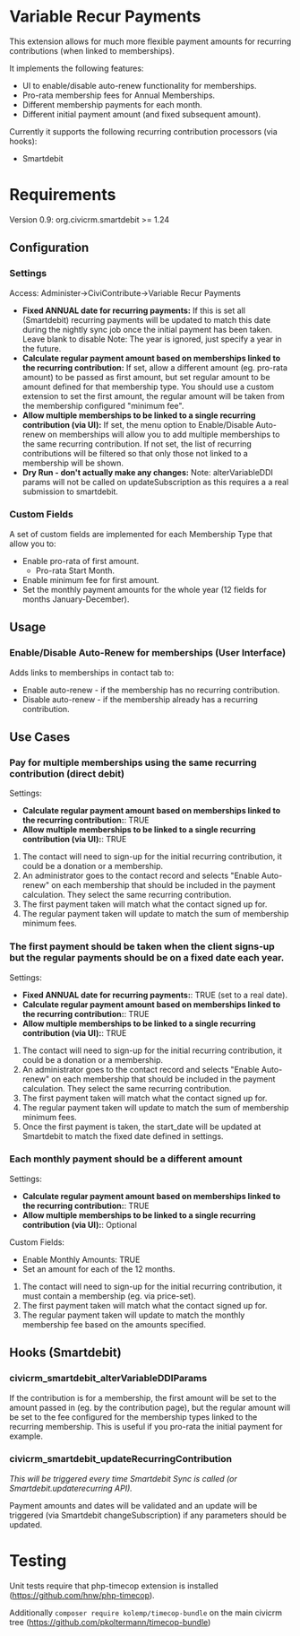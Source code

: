 # Variable Recur Payments

This extension allows for much more flexible payment amounts for recurring contributions (when linked to memberships).

It implements the following features:
* UI to enable/disable auto-renew functionality for memberships.
* Pro-rata membership fees for Annual Memberships.
* Different membership payments for each month.
* Different initial payment amount (and fixed subsequent amount).

Currently it supports the following recurring contribution processors (via hooks):
* Smartdebit

# Requirements
Version 0.9: org.civicrm.smartdebit >= 1.24


## Configuration
### Settings
Access: Administer->CiviContribute->Variable Recur Payments

* **Fixed ANNUAL date for recurring payments:**
If this is set all (Smartdebit) recurring payments will be updated to match this date during the nightly sync job once the initial payment has been taken.
Leave blank to disable
Note: The year is ignored, just specify a year in the future.
* **Calculate regular payment amount based on memberships linked to the recurring contribution:**
If set, allow a different amount (eg. pro-rata amount) to be passed as first amount, but set regular amount to be amount defined for that membership type. You should use a custom extension to set the first amount, the regular amount will be taken from the membership configured "minimum fee".
* **Allow multiple memberships to be linked to a single recurring contribution (via UI):**
If set, the menu option to Enable/Disable Auto-renew on memberships will allow you to add multiple memberships to the same recurring contribution. If not set, the list of recurring contributions will be filtered so that only those not linked to a membership will be shown.
* **Dry Run - don't actually make any changes:**
Note: alterVariableDDI params will not be called on updateSubscription as this requires a a real submission to smartdebit.

### Custom Fields
A set of custom fields are implemented for each Membership Type that allow you to:
* Enable pro-rata of first amount.
  * Pro-rata Start Month.
* Enable minimum fee for first amount.
* Set the monthly payment amounts for the whole year (12 fields for months January-December).

## Usage
### Enable/Disable Auto-Renew for memberships (User Interface)
Adds links to memberships in contact tab to:

* Enable auto-renew - if the membership has no recurring contribution.
* Disable auto-renew - if the membership already has a recurring contribution.

## Use Cases
### Pay for multiple memberships using the same recurring contribution (direct debit)
Settings:
* **Calculate regular payment amount based on memberships linked to the recurring contribution:**: TRUE
* **Allow multiple memberships to be linked to a single recurring contribution (via UI):**: TRUE

1. The contact will need to sign-up for the initial recurring contribution, it could be a donation or a membership.
1. An administrator goes to the contact record and selects "Enable Auto-renew" on each membership that should be included in the payment calculation.  They select the same recurring contribution.
1. The first payment taken will match what the contact signed up for.
1. The regular payment taken will update to match the sum of membership minimum fees.

### The first payment should be taken when the client signs-up but the regular payments should be on a fixed date each year.
Settings:
* **Fixed ANNUAL date for recurring payments:**: TRUE (set to a real date).
* **Calculate regular payment amount based on memberships linked to the recurring contribution:**: TRUE
* **Allow multiple memberships to be linked to a single recurring contribution (via UI):**: TRUE

1. The contact will need to sign-up for the initial recurring contribution, it could be a donation or a membership.
1. An administrator goes to the contact record and selects "Enable Auto-renew" on each membership that should be included in the payment calculation.  They select the same recurring contribution.
1. The first payment taken will match what the contact signed up for.
1. The regular payment taken will update to match the sum of membership minimum fees.
1. Once the first payment is taken, the start_date will be updated at Smartdebit to match the fixed date defined in settings.

### Each monthly payment should be a different amount
Settings:
* **Calculate regular payment amount based on memberships linked to the recurring contribution:**: TRUE
* **Allow multiple memberships to be linked to a single recurring contribution (via UI):**: Optional

Custom Fields:
* Enable Monthly Amounts: TRUE
* Set an amount for each of the 12 months.

1. The contact will need to sign-up for the initial recurring contribution, it must contain a membership (eg. via price-set).
1. The first payment taken will match what the contact signed up for.
1. The regular payment taken will update to match the monthly membership fee based on the amounts specified.

## Hooks (Smartdebit)

### civicrm_smartdebit_alterVariableDDIParams

If the contribution is for a membership, the first amount will be set to the amount passed in 
(eg. by the contribution page), but the regular amount will be set to the fee configured for 
the membership types linked to the recurring membership.  This is useful if you pro-rata the initial payment for example.


### civicrm_smartdebit_updateRecurringContribution
_This will be triggered every time Smartdebit Sync is called (or Smartdebit.updaterecurring API)._

Payment amounts and dates will be validated and an update will be triggered (via Smartdebit changeSubscription) if any parameters should be updated.

# Testing
Unit tests require that php-timecop extension is installed (https://github.com/hnw/php-timecop).

Additionally `composer require kolemp/timecop-bundle` on the main civicrm tree (https://github.com/pkoltermann/timecop-bundle)

